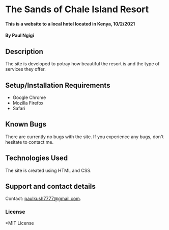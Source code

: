 # The Sands of Chale Island Resort 
#### This is a website to a local hotel located in Kenya, 10/2/2021
#### By **Paul Ngigi**
## Description
The site is developed to potray how beautiful the resort is and the type of services they offer.
## Setup/Installation Requirements
* Google Chrome
* Mozilla Firefox
* Safari
## Known Bugs
There are currently no bugs with the site. If you experience any bugs, don't hesitate to contact me.
## Technologies Used
The site is created using HTML and CSS.
## Support and contact details
Contact: paulkush7777@gmail.com.
### License
*MIT License

